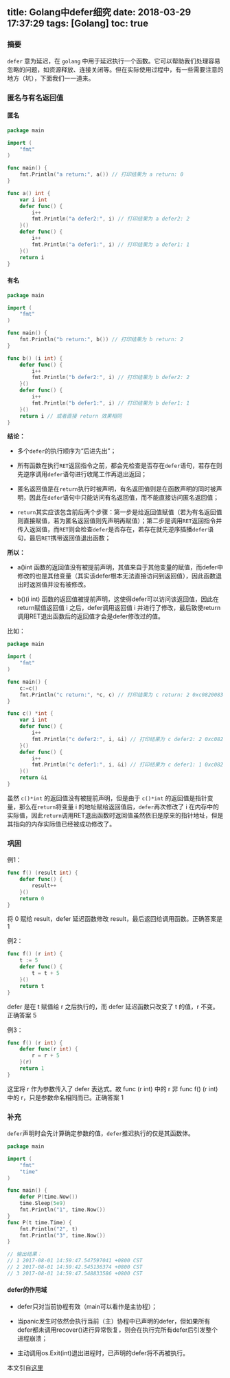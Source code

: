 title: Golang中defer细究
date: 2018-03-29 17:37:29
tags: [Golang]
toc: true
---
### 摘要

`defer` 意为延迟，在 `golang` 中用于延迟执行一个函数。它可以帮助我们处理容易忽略的问题，如资源释放、连接关闭等。但在实际使用过程中，有一些需要注意的地方（坑），下面我们一一道来。

### 匿名与有名返回值

#### 匿名

```go
package main

import (
	"fmt"
)

func main() {
	fmt.Println("a return:", a()) // 打印结果为 a return: 0
}

func a() int {
	var i int
	defer func() {
		i++
		fmt.Println("a defer2:", i) // 打印结果为 a defer2: 2
	}()
	defer func() {
		i++
		fmt.Println("a defer1:", i) // 打印结果为 a defer1: 1
	}()
	return i
}
```

<!-- more -->

#### 有名

```go
package main

import (
	"fmt"
)

func main() {
	fmt.Println("b return:", b()) // 打印结果为 b return: 2
}

func b() (i int) {
	defer func() {
		i++
		fmt.Println("b defer2:", i) // 打印结果为 b defer2: 2
	}()
	defer func() {
		i++
		fmt.Println("b defer1:", i) // 打印结果为 b defer1: 1
	}()
	return i // 或者直接 return 效果相同
}
```

**结论：**

- 多个`defer`的执行顺序为“后进先出”；

- 所有函数在执行`RET`返回指令之前，都会先检查是否存在`defer`语句，若存在则先逆序调用`defer`语句进行收尾工作再退出返回；

- 匿名返回值是在`return`执行时被声明，有名返回值则是在函数声明的同时被声明，因此在`defer`语句中只能访问有名返回值，而不能直接访问匿名返回值；

- `return`其实应该包含前后两个步骤：第一步是给返回值赋值（若为有名返回值则直接赋值，若为匿名返回值则先声明再赋值）；第二步是调用`RET`返回指令并传入返回值，而`RET`则会检查`defer`是否存在，若存在就先逆序插播`defer`语句，最后`RET`携带返回值退出函数；

**所以：**

- a()int 函数的返回值没有被提前声明，其值来自于其他变量的赋值，而defer中修改的也是其他变量（其实该defer根本无法直接访问到返回值），因此函数退出时返回值并没有被修改。

- b()(i int) 函数的返回值被提前声明，这使得defer可以访问该返回值，因此在return赋值返回值 i 之后，defer调用返回值 i 并进行了修改，最后致使return调用RET退出函数后的返回值才会是defer修改过的值。

比如：

```go
package main

import (
	"fmt"
)

func main() {
	c:=c()
	fmt.Println("c return:", *c, c) // 打印结果为 c return: 2 0xc082008340
}

func c() *int {
	var i int
	defer func() {
		i++
		fmt.Println("c defer2:", i, &i) // 打印结果为 c defer2: 2 0xc082008340
	}()
	defer func() {
		i++
		fmt.Println("c defer1:", i, &i) // 打印结果为 c defer1: 1 0xc082008340
	}()
	return &i
}
```

虽然 `c()*int` 的返回值没有被提前声明，但是由于 `c()*int` 的返回值是指针变量，那么在`return`将变量 i 的地址赋给返回值后，`defer`再次修改了 i 在内存中的实际值，因此`return`调用RET退出函数时返回值虽然依旧是原来的指针地址，但是其指向的内存实际值已经被成功修改了。

### 巩固

例1：

```go
func f() (result int) {
    defer func() {
        result++
    }()
    return 0
}
```

将 0 赋给 result，defer 延迟函数修改 result，最后返回给调用函数。正确答案是 1

例2：

```go
func f() (r int) {
    t := 5
    defer func() {
        t = t + 5
    }()
    return t
}
```

defer 是在 t 赋值给 r 之后执行的，而 defer 延迟函数只改变了 t 的值，r 不变。正确答案 5

例3：

```go
func f() (r int) {
    defer func(r int) {
        r = r + 5
    }(r)
    return 1
}
```

这里将 r 作为参数传入了 defer 表达式。故 func (r int) 中的 r 非 func f() (r int) 中的 r，只是参数命名相同而已。正确答案 1

### 补充

`defer`声明时会先计算确定参数的值，`defer`推迟执行的仅是其函数体。

```go
package main

import (
	"fmt"
	"time"
)

func main() {
	defer P(time.Now())
	time.Sleep(5e9)
	fmt.Println("1", time.Now())
}
func P(t time.Time) {
	fmt.Println("2", t)
	fmt.Println("3", time.Now())
}

// 输出结果：
// 1 2017-08-01 14:59:47.547597041 +0800 CST
// 2 2017-08-01 14:59:42.545136374 +0800 CST
// 3 2017-08-01 14:59:47.548833586 +0800 CST
```

#### defer的作用域

- defer只对当前协程有效（main可以看作是主协程）；

- 当panic发生时依然会执行当前（主）协程中已声明的defer，但如果所有defer都未调用recover()进行异常恢复，则会在执行完所有defer后引发整个进程崩溃；

- 主动调用os.Exit(int)退出进程时，已声明的defer将不再被执行。

本文引自[这里](https://my.oschina.net/henrylee2cn/blog/505535)



